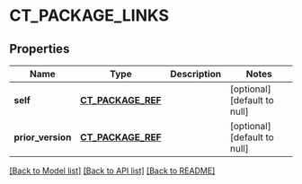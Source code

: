 # CT_PACKAGE_LINKS

## Properties
Name | Type | Description | Notes
------------ | ------------- | ------------- | -------------
**self** | [**CT_PACKAGE_REF**](CtPackageRef.md) |  | [optional] [default to null]
**prior_version** | [**CT_PACKAGE_REF**](CtPackageRef.md) |  | [optional] [default to null]

[[Back to Model list]](../README.md#documentation-for-models) [[Back to API list]](../README.md#documentation-for-api-endpoints) [[Back to README]](../README.md)


